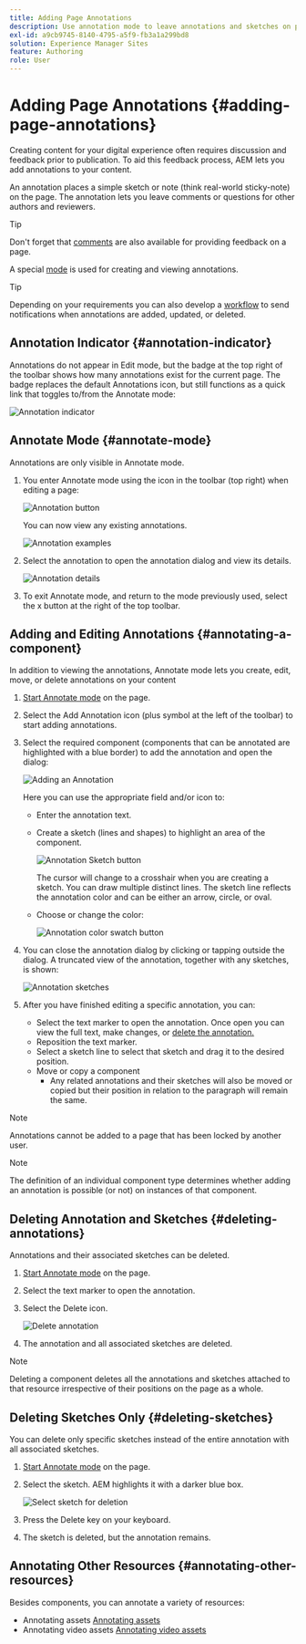 ```yaml
---
title: Adding Page Annotations
description: Use annotation mode to leave annotations and sketches on pages as you would use sticky notes to assist your content review process
exl-id: a9cb9745-8140-4795-a5f9-fb3a1a299bd8
solution: Experience Manager Sites
feature: Authoring
role: User
---
```

# Adding Page Annotations {#adding-page-annotations}

Creating content for your digital experience often requires discussion and feedback prior to publication. To aid this feedback process, AEM lets you add annotations to your content.

An annotation places a simple sketch or note (think real-world sticky-note) on the page. The annotation lets you leave comments or questions for other authors and reviewers.

>[!TIP]
>
>Don't forget that [comments](/help/sites-cloud/authoring/basic-handling.md#timeline) are also available for providing feedback on a page.

A special [mode](/help/sites-cloud/authoring/page-editor/introduction.md#mode-selector) is used for creating and viewing annotations.

>[!TIP]
>
>Depending on your requirements you can also develop a [workflow](/help/sites-cloud/authoring/workflows/overview.md) to send notifications when annotations are added, updated, or deleted.

## Annotation Indicator {#annotation-indicator}

Annotations do not appear in Edit mode, but the badge at the top right of the toolbar shows how many annotations exist for the current page. The badge replaces the default Annotations icon, but still functions as a quick link that toggles to/from the Annotate mode:

![Annotation indicator](/help/sites-cloud/authoring/assets/annotation-indicator.png)

## Annotate Mode {#annotate-mode}

Annotations are only visible in Annotate mode.

1. You enter Annotate mode using the icon in the toolbar (top right) when editing a page:

   ![Annotation button](/help/sites-cloud/authoring/assets/annotations.png)

   You can now view any existing annotations.

   ![Annotation examples](/help/sites-cloud/authoring/assets/annotation-sketches.png)

1. Select the annotation to open the annotation dialog and view its details.

   ![Annotation details](/help/sites-cloud/authoring/assets/annotation-adding.png)

1. To exit Annotate mode, and return to the mode previously used, select the x button at the right of the top toolbar.

## Adding and Editing Annotations {#annotating-a-component}

In addition to viewing the annotations, Annotate mode lets you create, edit, move, or delete annotations on your content

1. [Start Annotate mode](#annotate-mode) on the page.

1. Select the Add Annotation icon (plus symbol at the left of the toolbar) to start adding annotations.

1. Select the required component (components that can be annotated are highlighted with a blue border) to add the annotation and open the dialog:

   ![Adding an Annotation](/help/sites-cloud/authoring/assets/annotation-adding.png)

   Here you can use the appropriate field and/or icon to:

    * Enter the annotation text.
    * Create a sketch (lines and shapes) to highlight an area of the component.

      ![Annotation Sketch button](/help/sites-cloud/authoring/assets/annotation-sketch.png)

      The cursor will change to a crosshair when you are creating a sketch. You can draw multiple distinct lines. The sketch line reflects the annotation color and can be either an arrow, circle, or oval.

    * Choose or change the color:

      ![Annotation color swatch button](/help/sites-cloud/authoring/assets/annotation-color-swatch.png)

1. You can close the annotation dialog by clicking or tapping outside the dialog. A truncated view of the annotation, together with any sketches, is shown:

   ![Annotation sketches](/help/sites-cloud/authoring/assets/annotation-sketches.png)

1. After you have finished editing a specific annotation, you can:

    * Select the text marker to open the annotation. Once open you can view the full text, make changes, or [delete the annotation.](#deleting-annotations)
    * Reposition the text marker.
    * Select a sketch line to select that sketch and drag it to the desired position.
    * Move or copy a component
        * Any related annotations and their sketches will also be moved or copied but their position in relation to the paragraph will remain the same.


>[!NOTE]
>
>Annotations cannot be added to a page that has been locked by another user.

>[!NOTE]
>
>The definition of an individual component type determines whether adding an annotation is possible (or not) on instances of that component.

## Deleting Annotation and Sketches {#deleting-annotations}

Annotations and their associated sketches can be deleted.

1. [Start Annotate mode](#annotate-mode) on the page.

1. Select the text marker to open the annotation.

1. Select the Delete icon.

   ![Delete annotation](/help/sites-cloud/authoring/assets/annotation-delete.png)

1. The annotation and all associated sketches are deleted.

>[!NOTE]
>
>Deleting a component deletes all the annotations and sketches attached to that resource irrespective of their positions on the page as a whole.

## Deleting Sketches Only {#deleting-sketches}

You can delete only specific sketches instead of the entire annotation with all associated sketches.

1. [Start Annotate mode](#annotate-mode) on the page.

1. Select the sketch. AEM highlights it with a darker blue box.

   ![Select sketch for deletion](/help/sites-cloud/authoring/assets/annotation-sketch-delete.png)

1. Press the Delete key on your keyboard.

1. The sketch is deleted, but the annotation remains.

## Annotating Other Resources {#annotating-other-resources}

Besides components, you can annotate a variety of resources:

* Annotating assets [Annotating assets](/help/assets/manage-digital-assets.md#annotating)
* Annotating video assets [Annotating video assets](/help/assets/manage-video-assets.md#annotate-video-assets)

